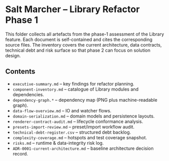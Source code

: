 # Salt Marcher – Library Refactor Phase 1

This folder collects all artefacts from the phase-1 assessment of the Library feature. Each document is self-contained and cites the corresponding source files. The inventory covers the current architecture, data contracts, technical debt and risk surface so that phase 2 can focus on solution design.

## Contents
- `executive-summary.md` – key findings for refactor planning.
- `component-inventory.md` – catalogue of Library modules and dependencies.
- `dependency-graph.*` – dependency map (PNG plus machine-readable graph).
- `data-flow-overview.md` – IO and watcher flows.
- `domain-serialization.md` – domain models and persistence layouts.
- `renderer-contract-audit.md` – lifecycle conformance analysis.
- `presets-import-review.md` – preset/import workflow audit.
- `technical-debt-register.csv` – structured debt backlog.
- `complexity-coverage.md` – hotspots and test coverage snapshot.
- `risks.md` – runtime & data-integrity risk log.
- `ADR-0001-current-architecture.md` – baseline architecture decision record.
